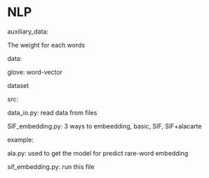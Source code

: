 # NLP

auxiliary_data:

The weight for each words

data:

glove: word-vector

dataset

src:

data_io.py: read data from files

SIF_embedding.py: 3 ways to embeedding, basic, SIF, SIF+alacarte

example:

ala.py: used to get the model for predict rare-word embedding

sif_embedding.py: run this file
